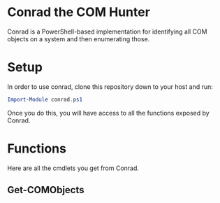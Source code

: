 # Conrad the COM Hunter

Conrad is a PowerShell-based implementation for identifying all COM objects on a system and then enumerating those.

# Setup 

In order to use conrad, clone this repository down to your host and run:

```powershell
Import-Module conrad.ps1
```

Once you do this, you will have access to all the functions exposed by Conrad.

# Functions

Here are all the cmdlets you get from Conrad.

## Get-COMObjects

